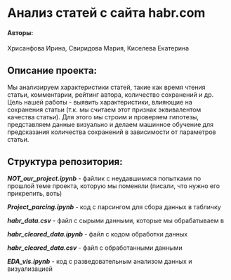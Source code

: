 # Анализ статей с сайта habr.com
#### Авторы:
Хрисанфова Ирина, Свиридова Мария, Киселева Екатерина

## Описание проекта:
Мы анализируем характеристики статей, такие как время чтения статьи, комментарии, рейтинг автора, количество сохранений и др. Цель нашей работы - выявить характеристики, влияющие на сохранения статьи (т.к. мы считаем этот признак эквивалентом качества статьи). Для этого мы строим и проверяем гипотезы, представляем данные визуально и делаем машинное обучение для предсказания количества сохранений в зависимости от параметров статьи.

## Структура репозитория:

***NOT_our_project.ipynb*** - файлик с неудавшимися попытками по прошлой теме проекта, которую мы поменяли (писали, что нужно его прикрепить, воть)

***Project_parcing.ipynb*** - код с парсингом для сбора данных в табличку

***habr_data.csv*** - файл с сырыми данными, которые мы обрабатываем в 

***habr_cleared_data.ipynb*** - файл с кодом обработки данных

***habr_cleared_data.csv*** - файл с обработанными данными

***EDA_vis.ipynb*** - код с разведовательным анализом данных и визуализацией

